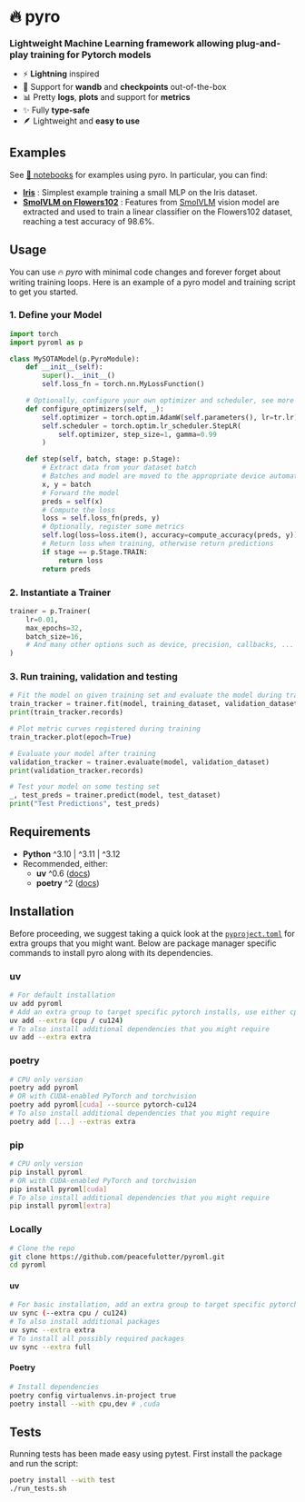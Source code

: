 # 🔥 pyro

<b style='font-size:16px'>Lightweight Machine Learning framework allowing plug-and-play training for Pytorch models</b>

- ⚡ <b>Lightning</b> inspired
- 💾 Support for <b>wandb</b> and <b>checkpoints</b> out-of-the-box
- 📊 Pretty <b>logs</b>, <b>plots</b> and support for <b>metrics</b>
- ✨ Fully <b>type-safe</b>
- 🪶 Lightweight and <b>easy to use</b>

## Examples

See [📓 notebooks](https://github.com/peacefulotter/pyroml/blob/main/notebooks/) for examples using pyro. In particular, you can find:

- **[Iris](https://github.com/peacefulotter/pyroml/blob/main/notebooks/iris.ipynb)** : Simplest example training a small MLP on the Iris dataset.
- **[SmolVLM on Flowers102](https://github.com/peacefulotter/pyroml/blob/main/notebooks/smolvlm-flowers102.ipynb)** : Features from [SmolVLM](https://github.com/huggingface/smollm) vision model are extracted and used to train a linear classifier on the Flowers102 dataset, reaching a test accuracy of 98.6%.

## Usage

You can use 🔥 _pyro_ with minimal code changes and forever forget about writing training loops. Here is an example of a pyro model and training script to get you started.

### 1. Define your **Model**

```py
import torch
import pyroml as p

class MySOTAModel(p.PyroModule):
    def __init__(self):
        super().__init__()
        self.loss_fn = torch.nn.MyLossFunction()

    # Optionally, configure your own optimizer and scheduler, see more in the docs
    def configure_optimizers(self, _):
        self.optimizer = torch.optim.AdamW(self.parameters(), lr=tr.lr)
        self.scheduler = torch.optim.lr_scheduler.StepLR(
            self.optimizer, step_size=1, gamma=0.99
        )

    def step(self, batch, stage: p.Stage):
        # Extract data from your dataset batch
        # Batches and model are moved to the appropriate device automatically
        x, y = batch
        # Forward the model
        preds = self(x)
        # Compute the loss
        loss = self.loss_fn(preds, y)
        # Optionally, register some metrics
        self.log(loss=loss.item(), accuracy=compute_accuracy(preds, y))
        # Return loss when training, otherwise return predictions
        if stage == p.Stage.TRAIN:
            return loss
        return preds

```

### 2. Instantiate a **Trainer**

```py
trainer = p.Trainer(
    lr=0.01,
    max_epochs=32,
    batch_size=16,
    # And many other options such as device, precision, callbacks, ...
)
```

### 3. Run **training**, **validation** and **testing**

```py
# Fit the model on given training set and evaluate the model during training
train_tracker = trainer.fit(model, training_dataset, validation_dataset)
print(train_tracker.records)

# Plot metric curves registered during training
train_tracker.plot(epoch=True)

# Evaluate your model after training
validation_tracker = trainer.evaluate(model, validation_dataset)
print(validation_tracker.records)

# Test your model on some testing set
_, test_preds = trainer.predict(model, test_dataset)
print("Test Predictions", test_preds)
```

## Requirements

- **Python** ^3.10 | ^3.11 | ^3.12
- Recommended, either:
  - **uv** ^0.6 ([docs](https://docs.astral.sh/uv/))
  - **poetry** ^2 ([docs](https://python-poetry.org/docs/))

## Installation

Before proceeding, we suggest taking a quick look at the [`pyproject.toml`](pyproject.toml) for extra groups that you might want. Below are package manager specific commands to install pyro along with its dependencies.

### uv

```sh
# For default installation
uv add pyroml
# Add an extra group to target specific pytorch installs, use either cpu or cu124
uv add --extra (cpu / cu124)
# To also install additional dependencies that you might require
uv add --extra extra
```

### poetry

```sh
# CPU only version
poetry add pyroml
# OR with CUDA-enabled PyTorch and torchvision
poetry add pyroml[cuda] --source pytorch-cu124
# To also install additional dependencies that you might require
poetry add [...] --extras extra
```

### pip

```sh
# CPU only version
pip install pyroml
# OR with CUDA-enabled PyTorch and torchvision
pip install pyroml[cuda]
# To also install additional dependencies that you might require
pip install pyroml[extra]
```

### Locally

```sh
# Clone the repo
git clone https://github.com/peacefulotter/pyroml.git
cd pyroml
```

#### uv

```sh
# For basic installation, add an extra group to target specific pytorch installs
uv sync (--extra cpu / cu124)
# To also install additional packages
uv sync --extra extra
# To install all possibly required packages
uv sync --extra full
```

#### Poetry

```sh
# Install dependencies
poetry config virtualenvs.in-project true
poetry install --with cpu,dev # ,cuda
```

## Tests

Running tests has been made easy using pytest. First install the package and run the script:

```sh
poetry install --with test
./run_tests.sh
```
